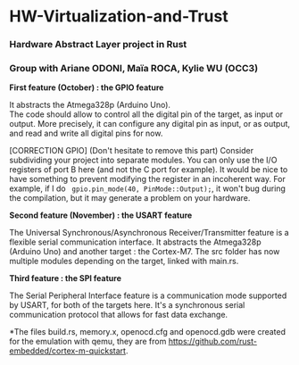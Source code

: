 # HW-Virtualization-and-Trust

### Hardware Abstract Layer project in Rust

### Group with Ariane ODONI, Maïa ROCA, Kylie WU (OCC3)

**First feature (October) : the GPIO feature**  

It abstracts the Atmega328p (Arduino Uno).  
The code should allow to control all the digital pin of the target, as input or output. More precisely, it can configure any digital pin as input, or as output, and read and write all digital pins for now.

[CORRECTION GPIO] (Don't hesitate to remove this part)
Consider subdividing your project into separate modules. 
You can only use the I/O registers of port B here (and not the C port for example).
It would be nice to have something to prevent modifying the register in an incoherent way. For example, if I do ``` gpio.pin_mode(40, PinMode::Output);```, it won't bug during the compilation, but it may generate a problem on your hardware.

**Second feature (November) : the USART feature**

The Universal Synchronous/Asynchronous Receiver/Transmitter feature is a flexible serial communication interface. It abstracts the Atmega328p (Arduino Uno) and another target : the Cortex-M7.
The src folder has now multiple modules depending on the target, linked with main.rs.

**Third feature : the SPI feature**

The Serial Peripheral Interface feature is a communication mode supported by USART, for both of the targets here. It's a synchronous serial communication protocol that allows for fast data exchange.

*The files build.rs, memory.x, openocd.cfg and openocd.gdb were created for the emulation with qemu, they are from https://github.com/rust-embedded/cortex-m-quickstart.


